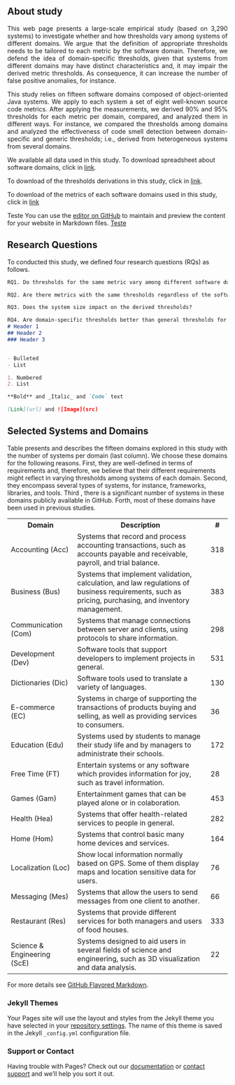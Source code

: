 ## About study

<p align="justify">This web page presents a large-scale empirical study (based on 3,290 systems) to investigate whether and how thresholds vary among systems of different domains. We argue that the definition of appropriate thresholds needs to be tailored to each metric by the software domain. Therefore, we defend the idea of domain-specific thresholds, given that systems from different domains may have distinct characteristics and, it may impair the derived metric thresholds. As consequence, it can increase the number of false positive anomalies, for instance.</p> 


<p align="justify">This study relies on fifteen software domains composed of object-oriented Java systems. We apply to each system a set of eight well-known source code metrics. After applying the measurements, we derived 90% and 95% thresholds for each metric per domain, compared, and analyzed them in different ways. For instance, we compared the thresholds among domains and analyzed the effectiveness of code smell detection between domain-specific and generic thresholds; i.e., derived from heterogeneous systems from several domains. </p>

We available all data used in this study. To download spreadsheet about software domains, click in [link](https://github.com/saner2018/eds/blob/master/Oracle.xlsx). 

To download of the thresholds derivations in this study, click in [link](https://github.com/saner2018/eds/blob/master/Thresholds.xlsx). 


To download of the metrics of each  software domains used in this study, click in [link](https://github.com/saner2018/eds/blob/master/Metrics.rar)

Teste You can use the [editor on GitHub](https://github.com/saner2018/eds/edit/master/README.md) to maintain and preview the content for your website in Markdown files. [Teste](https://github.com/saner2018/eds/blob/master/Table%20V%20-%20Thresholds.xlsx)


## Research Questions

To conducted this study, we defined four research questions (RQs) as follows.

```markdown
RQ1. Do thresholds for the same metric vary among different software domains?

RQ2. Are there metrics with the same thresholds regardless of the software domain?

RQ3. Does the system size impact on the derived thresholds?

RQ4. Are domain-specific thresholds better than general thresholds for code smell detection?
# Header 1
## Header 2
### Header 3


- Bulleted
- List

1. Numbered
2. List

**Bold** and _Italic_ and `Code` text

[Link](url) and ![Image](src)
```
## Selected Systems and Domains
Table presents and describes the fifteen domains explored in this study with the number of systems per domain (last column). We choose these domains for the following reasons. First, they are well-defined in terms of requirements and, therefore, we believe that their different requirements might reflect in varying thresholds among systems of each domain. Second, they encompass several types of systems, for instance, frameworks, libraries, and tools. Third , there is a significant number of systems in these domains publicly available in GitHub. Forth, most of these domains have been used in previous studies.


<table>
  <tr>
    <th>Domain</th>
    <th>Description</th>
    <th>#</th>
  </tr>
  <tr>
    <td>Accounting (Acc)</td>
    <td>Systems that record and process accounting transactions, such as accounts payable and receivable, payroll, and trial balance.</td>
    <td>318</td>
  </tr>
  <tr>
    <td>Business (Bus)</td>
    <td>Systems that implement validation, calculation, and law regulations of business requirements, such as pricing, purchasing, and inventory management.</td>
    <td>383</td>
  </tr>
  <tr>
    <td>Communication (Com)</td>
    <td>Systems that manage connections between server and clients, using protocols to share information.</td>
    <td>298</td>
  </tr>
  <tr>
    <td>Development (Dev)</td>
    <td>Software tools that support developers to implement projects in general.</td>
    <td>531</td>
  </tr>
  <tr>
    <td>Dictionaries (Dic)</td>
    <td>Software tools used to translate a variety of languages.</td>
    <td>130</td>
  </tr>
  <tr>
    <td>E-commerce (EC)</td>
    <td>Systems in charge of supporting the transactions of products buying and selling, as well as providing services to consumers.</td>
    <td>36</td>
  </tr>
  <tr>
    <td>Education (Edu)</td>
    <td>Systems used by students to manage their study life and by managers to administrate their schools.</td>
    <td>172</td>
  </tr>
  <tr>
    <td>Free Time (FT)</td>
    <td>Entertain systems or any software which provides information for joy, such as travel information.</td>
    <td>28</td>
  </tr>
  <tr>
    <td>Games (Gam)</td>
    <td>Entertainment games that can be played alone or in colaboration.</td>
    <td>453</td>
  </tr>
  <tr>
    <td>Health (Hea)</td>
    <td>Systems that offer health-related services to people in general.</td>
    <td>282</td>
  </tr>
  <tr>
    <td>Home (Hom)</td>
    <td>Systems that control basic many home devices and services.</td>
    <td>164</td>
  </tr>
  <tr>
    <td>Localization (Loc)</td>
    <td>Show local information normally based on GPS. Some of them display maps and location sensitive data for users.</td>
    <td>76</td>
  </tr>
  <tr>
    <td>Messaging (Mes)</td>
    <td>Systems that allow the users to send messages from one client to another.</td>
    <td>66</td>
  </tr>
  <tr>
    <td>Restaurant (Res)</td>
    <td>Systems that provide different services for both managers and users of food houses.</td>
    <td>333</td>
  </tr>
  <tr>
    <td>Science &amp; Engineering (ScE)</td>
    <td>Systems designed to aid users in several fields of science and engineering, such as 3D visualization and data analysis.</td>
    <td>22</td>
  </tr>
</table>


For more details see [GitHub Flavored Markdown](https://guides.github.com/features/mastering-markdown/).

### Jekyll Themes

Your Pages site will use the layout and styles from the Jekyll theme you have selected in your [repository settings](https://github.com/saner2018/eds/settings). The name of this theme is saved in the Jekyll `_config.yml` configuration file.

### Support or Contact

Having trouble with Pages? Check out our [documentation](https://help.github.com/categories/github-pages-basics/) or [contact support](https://github.com/contact) and we’ll help you sort it out.
